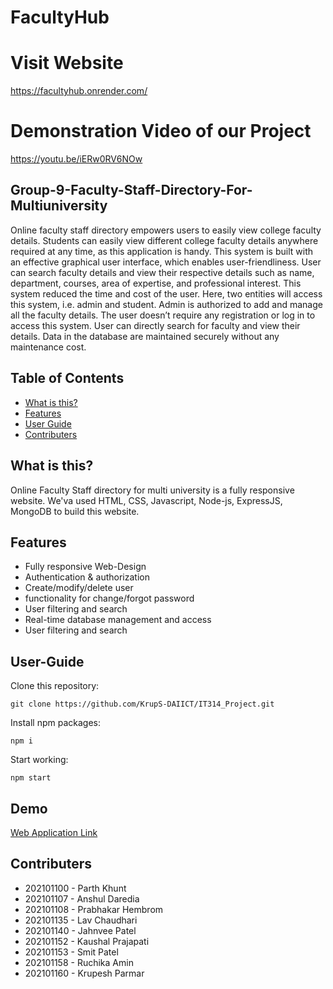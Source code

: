 # FacultyHub

# Visit Website 
https://facultyhub.onrender.com/

# Demonstration Video of our Project
https://youtu.be/iERw0RV6NOw

## Group-9-Faculty-Staff-Directory-For-Multiuniversity

Online faculty staff directory empowers users to easily view college faculty details. Students can easily view different college faculty details anywhere required at any time, as this application is handy. This system is built with an effective graphical user interface, which enables user-friendliness. User can search faculty details and view their respective details such as name, department, courses, area of expertise, and professional interest. This system reduced the time and cost of the user. Here, two entities will access this system, i.e. admin and student. Admin is authorized to add and manage all the faculty details. The user doesn’t require any registration or log in to access this system. User can directly search for faculty and view their details. Data in the database are maintained securely without any maintenance cost.

## Table of Contents

- [What is this?](#what-is-this)
- [Features](#features)
- [User Guide](#user-guide)
- [Contributers](#contributers)

## What is this?

Online Faculty Staff directory for multi university is a fully responsive website. We'va used HTML, CSS, Javascript, Node-js, ExpressJS, MongoDB to build this website.

## Features

- Fully responsive Web-Design
- Authentication & authorization
- Create/modify/delete user
- functionality for change/forgot password
- User filtering and search
- Real-time database management and access
- User filtering and search

## User-Guide
Clone this repository:

```
git clone https://github.com/KrupS-DAIICT/IT314_Project.git
```

Install npm packages:

```
npm i
```

Start working:

```
npm start
```

## Demo

<a href="https://facultyhub.onrender.com/">Web Application Link </a>



## Contributers

- 202101100 - Parth Khunt
- 202101107 - Anshul Daredia
- 202101108 - Prabhakar Hembrom
- 202101135 - Lav Chaudhari
- 202101140 - Jahnvee Patel
- 202101152 - Kaushal Prajapati
- 202101153 - Smit Patel
- 202101158 - Ruchika Amin
- 202101160 - Krupesh Parmar
